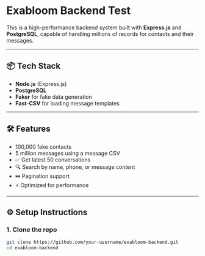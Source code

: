 # Exabloom Backend Test

This is a high-performance backend system built with **Express.js** and **PostgreSQL**, capable of handling millions of records for contacts and their messages.

---

## 📦 Tech Stack

- **Node.js** (Express.js)
- **PostgreSQL**
- **Faker** for fake data generation
- **Fast-CSV** for loading message templates

---

## 🛠️ Features

- 100,000 fake contacts
- 5 million messages using a message CSV
- ✅ Get latest 50 conversations
- 🔍 Search by name, phone, or message content
- ⏭️ Pagination support
- ⚡ Optimized for performance

---

## ⚙️ Setup Instructions

### 1. Clone the repo

```bash
git clone https://github.com/your-username/exabloom-backend.git
cd exabloom-backend
